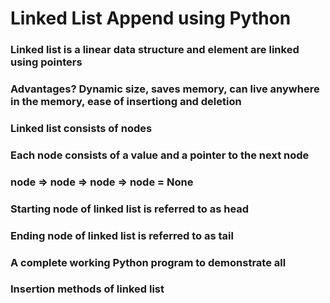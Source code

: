 # Linked List Append using Python

### Linked list is a linear data structure and element are linked using pointers
### Advantages? Dynamic size, saves memory, can live anywhere in the memory, ease of insertiong and deletion

### Linked list consists of nodes
### Each node consists of a value and a pointer to the next node
### node => node => node => node = None

### Starting node of linked list is referred to as head
### Ending node of linked list is referred to as tail

### A complete working Python program to demonstrate all
### Insertion methods of linked list
